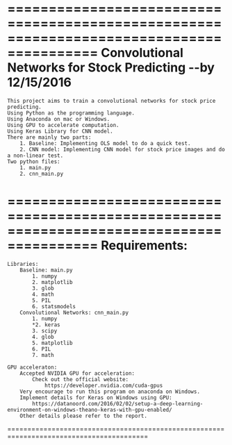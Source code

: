 =========================================================================================
Convolutional Networks for Stock Predicting
							--by 12/15/2016
=========================================================================================
	This project aims to train a convolutional networks for stock price predicting.
	Using Python as the programming language.
	Using Anaconda on mac or Windows.
	Using GPU to accelerate computation.
	Using Keras Library for CNN model.
	There are mainly two parts:
		1. Baseline: Implementing OLS model to do a quick test.
		2. CNN model: Implementing CNN model for stock price images and do a non-linear test.
	Two python files:
		1. main.py
		2. cnn_main.py


=========================================================================================
Requirements: 
=========================================================================================
	Libraries:
		Baseline: main.py
			1. numpy
			2. matplotlib
			3. glob
			4. math
			5. PIL
			6. statsmodels
		Convolutional Networks: cnn_main.py
			1. numpy
			*2. keras
			3. scipy
			4. glob
			5. matplotlib
			6. PIL
			7. math

	GPU acceleraton:
		Accepted NVIDIA GPU for acceleration:
			Check out the official website: 
				https://developer.nvidia.com/cuda-gpus
		Very encourage to run this program on anaconda on Windows.
		Implement details for Keras on Windows using GPU: 
			https://datanoord.com/2016/02/02/setup-a-deep-learning-environment-on-windows-theano-keras-with-gpu-enabled/
		Other details please refer to the report.

=========================================================================================
